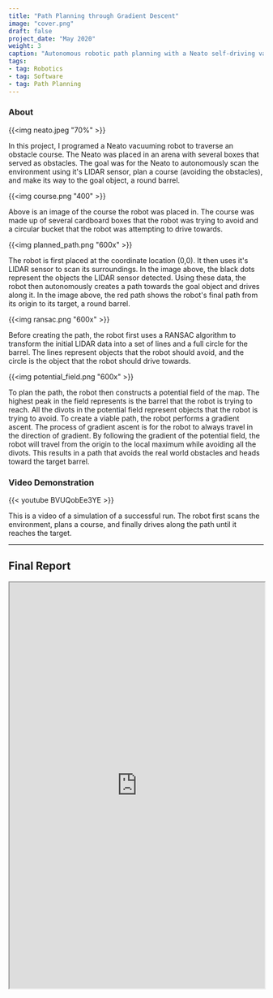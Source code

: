 ```yaml
---
title: "Path Planning through Gradient Descent"
image: "cover.png"
draft: false
project_date: "May 2020"
weight: 3
caption: "Autonomous robotic path planning with a Neato self-driving vacuum cleaner"
tags: 
- tag: Robotics
- tag: Software
- tag: Path Planning
---
```

### About

{{<img neato.jpeg "70%" >}}
<br/>

In this project, I programed a Neato vacuuming robot to traverse an obstacle course. The Neato was placed in an arena with several boxes that served as obstacles. The goal was for the Neato to autonomously scan the environment using it's LIDAR sensor, plan a course (avoiding the obstacles), and make its way to the goal object, a round barrel.

{{<img course.png "400" >}}
<br>

Above is an image of the course the robot was placed in. The course was made up of several cardboard boxes that the robot was trying to avoid and a circular bucket that the robot was attempting to drive towards. 




{{<img planned_path.png "600x" >}}
<br/>

The robot is first placed at the coordinate location (0,0). It then uses it's LIDAR sensor to scan its surroundings. In the image above, the black dots represent the objects the LIDAR sensor detected. Using these data, the robot then autonomously creates a path towards the goal object and drives along it. In the image above, the red path shows the robot's final path from its origin to its target, a round barrel.

{{<img ransac.png "600x" >}}


Before creating the path, the robot first uses a RANSAC algorithm to transform the initial LIDAR data into a set of lines and a full circle for the barrel. The lines represent objects that the robot should avoid, and the circle is the object that the robot should drive towards.

{{<img potential_field.png "600x" >}}
<br/>


To plan the path, the robot then constructs a potential field of the map. The highest peak in the field represents is the barrel that the robot is trying to reach. All the divots in the potential field represent objects that the robot is trying to avoid. To create a viable path, the robot performs a gradient ascent. The process of gradient ascent is for the robot to always travel in the direction of gradient. By following the gradient of the potential field, the robot will travel from the origin to the local maximum while avoiding all the divots. This results in a path that avoids the real world obstacles and heads toward the target barrel.

### Video Demonstration

{{< youtube BVUQobEe3YE >}}

This is a video of a simulation of a successful run. The robot first scans the environment, plans a course, and finally drives along the path until it reaches the target.

---
## Final Report
<iframe src="https://drive.google.com/file/d/19vQha0wfSvICGLAlWt9pjXEmwwAYdduM/preview" width="100%" height="800" allow="autoplay"></iframe>